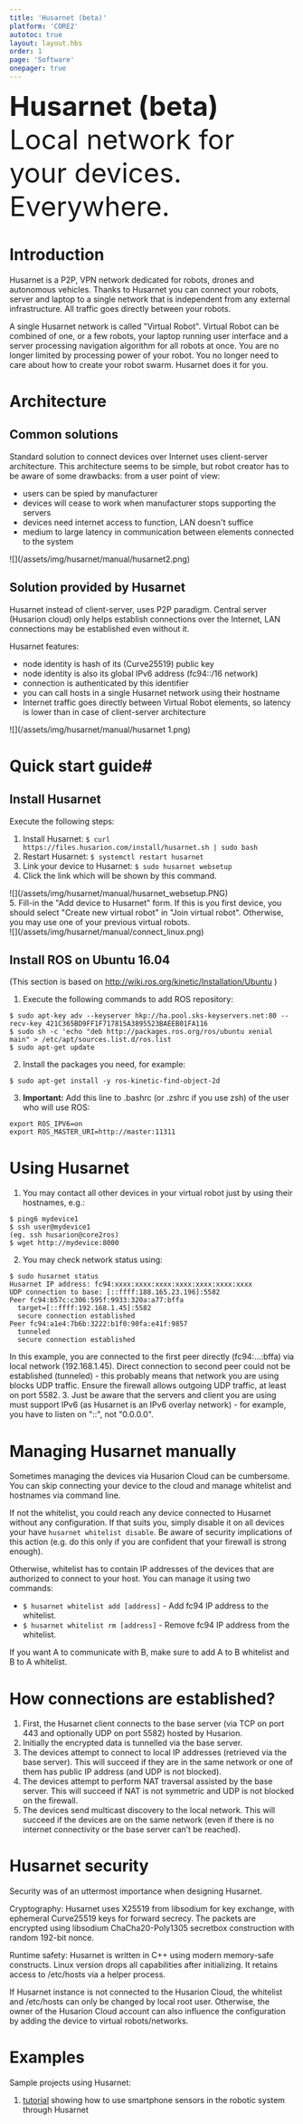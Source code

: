 ```yaml
---
title: 'Husarnet (beta)'
platform: 'CORE2'
autotoc: true
layout: layout.hbs
order: 1
page: 'Software'
onepager: true
---
```

<font size="12"><b>Husarnet (beta)</b></font><br>
<font size="8">Local network for your devices. Everywhere.</font>

# Introduction #

Husarnet is a P2P, VPN network dedicated for robots, drones and autonomous vehicles. Thanks to Husarnet you can connect your robots, server and laptop to a single network that is independent from any external infrastructure. All traffic goes directly between your robots. 

A single Husarnet network is called "Virtual Robot". Virtual Robot can be combined of one, or a few robots, your laptop running user interface and a server processing navigation algorithm for all robots at once. You are no longer limited by processing power of your robot. You no longer need to care about how to create your robot swarm. Husarnet does it for you.

# Architecture #
## Common solutions ##

Standard solution to connect devices over Internet uses client-server architecture. This architecture seems to be simple, but robot creator has to be aware of some drawbacks: from a user point of view:

- users can be spied by manufacturer
- devices will cease to work when manufacturer stops supporting the servers
- devices need internet access to function, LAN doesn't suffice
- medium to large latency  in communication between elements connected to the system

<div class="image center">![](/assets/img/husarnet/manual/husarnet2.png)</div>

## Solution provided by Husarnet ##

Husarnet instead of client-server, uses P2P paradigm. Central server (Husarion cloud) only helps establish connections over the Internet, LAN connections may be established even without it.

Husarnet features:

- node identity is hash of its (Curve25519) public key
- node identity is also its global IPv6 address (fc94::/16 network)
- connection is authenticated by this identifier
- you can call hosts in a single Husarnet network using their hostname
- Internet traffic goes directly between Virtual Robot elements, so latency is lower than in case of client-server architecture

<div class="image center">![](/assets/img/husarnet/manual/husarnet 1.png)</div>

# Quick start guide#


## Install Husarnet ##

Execute the following steps:
1. Install Husarnet: `$ curl https://files.husarion.com/install/husarnet.sh | sudo bash`
2. Restart Husarnet: `$ systemctl restart husarnet`
3. Link your device to Husarnet: `$ sudo husarnet websetup`
4. Click the link which will be shown by this command.
<div class="image center">![](/assets/img/husarnet/manual/husarnet_websetup.PNG)</div>
5. Fill-in the "Add device to Husarnet" form. If this is you first device, you should select "Create new virtual robot" in "Join virtual robot". Otherwise, you may use one of your previous virtual robots.

<div class="image center">![](/assets/img/husarnet/manual/connect_linux.png)</div>

## Install ROS on Ubuntu 16.04 ##

(This section is based on http://wiki.ros.org/kinetic/Installation/Ubuntu )
1. Execute the following commands to add ROS repository:
```
$ sudo apt-key adv --keyserver hkp://ha.pool.sks-keyservers.net:80 --recv-key 421C365BD9FF1F717815A3895523BAEEB01FA116
$ sudo sh -c 'echo "deb http://packages.ros.org/ros/ubuntu xenial main" > /etc/apt/sources.list.d/ros.list
$ sudo apt-get update
```
2. Install the packages you need, for example:
```
$ sudo apt-get install -y ros-kinetic-find-object-2d
```
3. **Important:** Add this line to .bashrc (or .zshrc if you use zsh) of the user who will use ROS:
```
export ROS_IPV6=on
export ROS_MASTER_URI=http://master:11311
```

# Using Husarnet #

1. You may contact all other devices in your virtual robot just by using their hostnames, e.g.:
```
$ ping6 mydevice1
$ ssh user@mydevice1
(eg. ssh husarion@core2ros)
$ wget http://mydevice:8000
```
2. You may check network status using: 
```
$ sudo husarnet status
Husarnet IP address: fc94:xxxx:xxxx:xxxx:xxxx:xxxx:xxxx:xxxx
UDP connection to base: [::ffff:188.165.23.196]:5582
Peer fc94:b57c:c306:595f:9933:320a:a77:bffa
  target=[::ffff:192.168.1.45]:5582
  secure connection established
Peer fc94:a1e4:7b6b:3222:b1f0:90fa:e41f:9857
  tunneled
  secure connection established
```
In this example, you are connected to the first peer directly (fc94:...:bffa) via local network (192.168.1.45). Direct connection to second peer could not be established (tunneled) - this probably means that network you are using blocks UDP traffic. Ensure the firewall allows outgoing UDP traffic, at least on port 5582.
3. Just be aware that the servers and client you are using must support IPv6 (as Husarnet is an IPv6 overlay network) - for example, you have to listen on "::", not "0.0.0.0".


# Managing Husarnet manually #


Sometimes managing the devices via Husarion Cloud can be cumbersome. You can skip connecting your device to the cloud and manage whitelist and hostnames via command line.

If not the whitelist, you could reach any device connected to Husarnet without any configuration. If that suits you, simply disable it on all devices your have `husarnet whitelist disable`. Be aware of security implications of this action (e.g. do this only if you are confident that your firewall is strong enough).

Otherwise, whitelist has to contain IP addresses of the devices that are authorized to connect to your host. You can manage it using two commands:

- `$ husarnet whitelist add [address]` - Add fc94 IP address to the whitelist.
- `$ husarnet whitelist rm [address]` - Remove fc94 IP address from the whitelist.

If you want A to communicate with B, make sure to add A to B whitelist and B to A whitelist.

# How connections are established? ##

1. First, the Husarnet client connects to the base server (via TCP on port 443 and optionally UDP on port 5582) hosted by Husarion.
2. Initially the encrypted data is tunnelled via the base server.
3. The devices attempt to connect to local IP addresses (retrieved via the base server). This will succeed if they are in the same network or one of them has public IP address (and UDP is not blocked).
4. The devices attempt to perform NAT traversal assisted by the base server. This will succeed if NAT is not symmetric and UDP is not blocked on the firewall.
5. The devices send multicast discovery to the local network. This will succeed if the devices are on the same network (even if there is no internet connectivity or the base server can’t be reached).

# Husarnet security #

Security was of an uttermost importance when designing Husarnet. 

Cryptography: Husarnet uses X25519 from libsodium for key exchange, with ephemeral Curve25519 keys for forward secrecy. The packets are encrypted using libsodium ChaCha20-Poly1305 secretbox construction with random 192-bit nonce.

Runtime safety: Husarnet is written in C++ using modern memory-safe constructs. Linux version drops all capabilities after initializing. It retains access to /etc/hosts via a helper process.

If Husarnet instance is not connected to the Husarion Cloud, the whitelist and /etc/hosts can only be changed by local root user. Otherwise, the owner of the Husarion Cloud account can also influence the configuration by adding the device to virtual robots/networks.

# Examples #

Sample projects using Husarnet:
1. <a href="https://husarion.com/tutorials/husarnet/following-object-using-your-smartphone/">tutorial</a> showing how to use smartphone sensors in the robotic system through Husarnet


